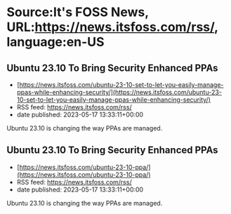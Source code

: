 # Source:It's FOSS News, URL:https://news.itsfoss.com/rss/, language:en-US

## Ubuntu 23.10 To Bring Security Enhanced PPAs
 - [https://news.itsfoss.com/ubuntu-23-10-set-to-let-you-easily-manage-ppas-while-enhancing-security/](https://news.itsfoss.com/ubuntu-23-10-set-to-let-you-easily-manage-ppas-while-enhancing-security/)
 - RSS feed: https://news.itsfoss.com/rss/
 - date published: 2023-05-17 13:33:11+00:00

Ubuntu 23.10 is changing the way PPAs are managed.

## Ubuntu 23.10 To Bring Security Enhanced PPAs
 - [https://news.itsfoss.com/ubuntu-23-10-ppa/](https://news.itsfoss.com/ubuntu-23-10-ppa/)
 - RSS feed: https://news.itsfoss.com/rss/
 - date published: 2023-05-17 13:33:11+00:00

Ubuntu 23.10 is changing the way PPAs are managed.

